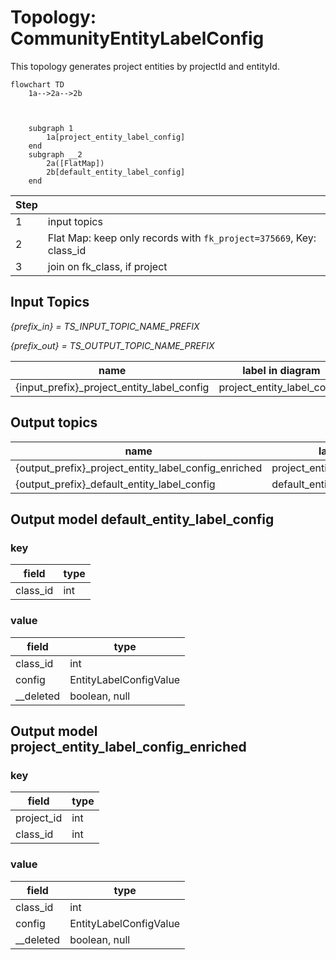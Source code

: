 # Topology: CommunityEntityLabelConfig

This topology generates project entities by projectId and entityId.

```mermaid
flowchart TD
    1a-->2a-->2b

  

    subgraph 1
        1a[project_entity_label_config]
    end
    subgraph __2
        2a([FlatMap])
        2b[default_entity_label_config]
    end  

```

| Step |                                                                     |
|------|---------------------------------------------------------------------|
| 1    | input topics                                                        |
| 2    | Flat Map: keep only records with `fk_project=375669`, Key: class_id |
| 3    | join on fk_class, if project                                        |

## Input Topics

_{prefix_in} = TS_INPUT_TOPIC_NAME_PREFIX_

_{prefix_out} = TS_OUTPUT_TOPIC_NAME_PREFIX_

| name                                       | label in diagram            | Type   |
|--------------------------------------------|-----------------------------|--------|
| {input_prefix}_project_entity_label_config | project_entity_label_config | KTable |

## Output topics

| name                                                 | label in diagram                     |
|------------------------------------------------------|--------------------------------------|
| {output_prefix}_project_entity_label_config_enriched | project_entity_label_config_enriched |
| {output_prefix}_default_entity_label_config          | default_entity_label_config          |

## Output model default_entity_label_config

### key

| field    | type |
|----------|------|
| class_id | int  |

### value

| field     | type                   |
|-----------|------------------------|
| class_id  | int                    |
| config    | EntityLabelConfigValue |
| __deleted | boolean, null          |

## Output model project_entity_label_config_enriched

### key

| field      | type |
|------------|------|
| project_id | int  |
| class_id   | int  |

### value

| field     | type                   |
|-----------|------------------------|
| class_id  | int                    |
| config    | EntityLabelConfigValue |
| __deleted | boolean, null          |
